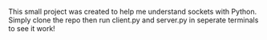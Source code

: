 This small project was created to help me understand sockets with Python. Simply clone the repo then run client.py and server.py in seperate terminals to see it work! 
